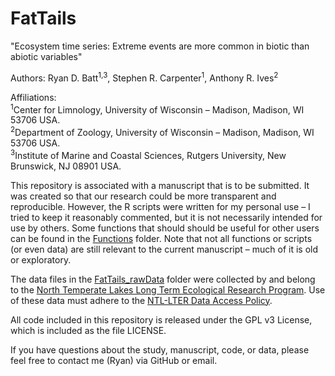 FatTails
========

"Ecosystem time series: Extreme events are more common in biotic than abiotic variables"

Authors: Ryan D. Batt<sup>1,3</sup>, Stephen R. Carpenter<sup>1</sup>, Anthony R. Ives<sup>2</sup>

Affiliations:  
<sup>1</sup>Center for Limnology, University of Wisconsin – Madison, Madison, WI 53706 USA.  
<sup>2</sup>Department of Zoology, University of Wisconsin – Madison, Madison, WI 53706 USA.  
<sup>3</sup>Institute of Marine and Coastal Sciences, Rutgers University, New Brunswick, NJ 08901 USA.  

This repository is associated with a manuscript that is to be submitted. It was created so that our research could be more transparent and reproducible. However, the R scripts were written for my personal use – I tried to keep it reasonably commented, but it is not necessarily intended for use by others. Some functions that should should be useful for other users can be found in the [Functions](https://github.com/rBatt/FatTails/tree/master/Scripts/Functions) folder. Note that not all functions or scripts (or even data) are still relevant to the current manuscript – much of it is old or exploratory.

The data files in the [FatTails_rawData](https://github.com/rBatt/FatTails/tree/master/FatTails_rawData) folder were collected by and belong to the [North Temperate Lakes Long Term Ecological Research Program](https://lter.limnology.wisc.edu/). Use of these data must adhere to the [NTL-LTER Data Access Policy](https://lter.limnology.wisc.edu/about/ntl-lter-data-access-policy). 

All code included in this repository is released under the GPL v3 License, which is included as the file LICENSE.

If you have questions about the study, manuscript, code, or data, please feel free to contact me (Ryan) via GitHub or email.
